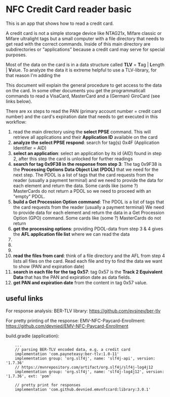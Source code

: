 # NFC Credit Card reader basic

This is an app that shows how to read a credit card. 

A credit card is not a simple storage device like NTAG21x, Mifare classic or Mifare ultralight tags but a small computer with a 
file directory that needs to get read with the correct commands. Inside of this main directory are subdirectories or 
"applications" because a credit card may serve for special purposes.

Most of the data on the card is in a data structure called **TLV** = **T**ag | **L**ength | **V**alue. To analyze the data 
it is extreme helpful to use a TLV-library, for that reason I'm adding the 


This document will explain the general procedure to get access to the data on the card. In some other documents you get the 
programmaticall commands to read a VisaCard, MasterCard and a (German) GiroCard (see links below).

There are xx steps to read the PAN (primary account number = credit card number) and the card's expiration date that needs to get 
executed in this workflow:

1) read the main directory using the **select PPSE** command. This will retrieve all applications and their **Application ID** available on the card
2) **analyze the select PPSE respond**: search for tag(s) 0x4F (Application Identifier = AID)
3) **select an application**: select an application by its id (AID) found in step 2, after this step the card is unlocked for further readings
4) **search for tag 0x9F38 in the response from step 3**: The tag 0x9F38 is the **Processing Options Data Object List (PDOL)** that we need for 
the next step. The PDOL is a list of tags that the card requests from the reader (usually a payment terminal) and we need to provide the data 
for each element and return the data. Some cards like (some ?) MasterCards do not return a PDOL so we need to proceed with an "empty" PDOL.
5) **build a Get Procession Option command**: The PDOL is a list of tags that the card requests from the reader (usually a payment terminal) 
We need to provide data for each element and return the data in a Get Procession Option (GPO) command. Some cards like (some ?) MasterCards do 
not return 
6) **get the processing options**: providing PDOL-data from step 3 & 4 gives the **AFL application file list** where we can read the data
7) 
8) 
9) 
10) **read the files from card**: think of a file directory and the AFL from step 4 lists all files on the card. Read each file and try
    to find the data we want to show (PAN and expiration date)
11) **search in each file for the tag 0x57**: tag 0x57 is the **Track 2 Equivalent Data** that has the PAN and expiration date as data fields.
12) **get PAN and expiration date** from the content in tag 0x57 value.


## useful links

For response analysis: BER-TLV library: https://github.com/evsinev/ber-tlv

For pretty printing of the response: EMV-NFC-Paycard-Enrollment: https://github.com/devnied/EMV-NFC-Paycard-Enrollment

build.gradle (application):
```plaintext
    ...
    // parsing BER-TLV encoded data, e.g. a credit card
    implementation 'com.payneteasy:ber-tlv:1.0-11'
    implementation group: 'org.slf4j', name: 'slf4j-api', version: '1.7.36'
    // https://mvnrepository.com/artifact/org.slf4j/slf4j-log4j12
    implementation group: 'org.slf4j', name: 'slf4j-log4j12', version: '1.7.36', ext: 'pom'

    // pretty print for responses
    implementation 'com.github.devnied.emvnfccard:library:3.0.1'
```
